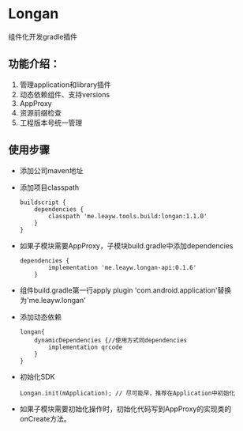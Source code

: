 # Longan
组件化开发gradle插件
## 功能介绍：
1. 管理application和library插件
2. 动态依赖组件、支持versions
3. AppProxy
4. 资源前缀检查
5. 工程版本号统一管理

## 使用步骤
* 添加公司maven地址
* 添加项目classpath

    ```
    buildscript {
        dependencies {
            classpath 'me.leayw.tools.build:longan:1.1.0'
        }
    }
    ```
* 如果子模块需要AppProxy，子模块build.gradle中添加dependencies
    ```
    dependencies {
            implementation 'me.leayw.longan-api:0.1.6'
        }
    ```

* 组件build.gradle第一行apply plugin 'com.android.application'替换为'me.leayw.longan'

* 添加动态依赖
    
    ```
    longan{
        dynamicDependencies {//使用方式同dependencies
            implementation qrcode
        }
    }
    ```

* 初始化SDK
    ```
    Longan.init(mApplication); // 尽可能早，推荐在Application中初始化
    ```
* 如果子模块需要初始化操作时，初始化代码写到AppProxy的实现类的onCreate方法。
